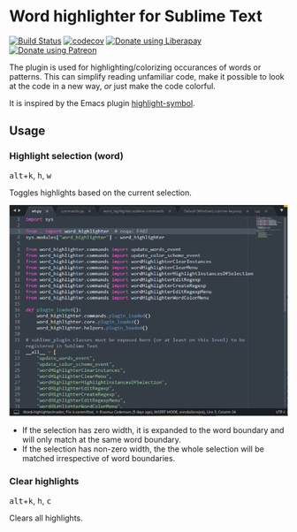 # Word highlighter for Sublime Text
[![Build Status](https://travis-ci.org/emanuelen5/Word-highlighter.svg?branch=master)](https://travis-ci.org/emanuelen5/Word-highlighter)
[![codecov](https://codecov.io/gh/emanuelen5/Word-highlighter/branch/master/graph/badge.svg)](https://codecov.io/gh/emanuelen5/Word-highlighter)
<a href="https://liberapay.com/emaus/donate"><img height=30px alt="Donate using Liberapay" src="https://liberapay.com/assets/widgets/donate.svg"></a>
<a href="https://www.patreon.com/user?u=16251281"><img height=30px alt="Donate using Patreon" src="https://c5.patreon.com/external/logo/become_a_patron_button.png"></a>

The plugin is used for highlighting/colorizing occurances of words or patterns. This can simplify reading unfamiliar code, make it possible to look at the code in a new way, *or* just make the code colorful.

It is inspired by the Emacs plugin [highlight-symbol](http://nschum.de/src/emacs/highlight-symbol/).

## Usage
### Highlight selection (word)
<kbd>alt</kbd>+<kbd>k</kbd>, <kbd>h</kbd>, <kbd>w</kbd>

Toggles highlights based on the current selection.

![Recording of using the highlight selection command](doc/highlight_selection.gif)

* If the selection has zero width, it is expanded to the word boundary and will only match at the same word boundary.
* If the selection has non-zero width, the the whole selection will be matched irrespective of word boundaries.

### Clear highlights
<kbd>alt</kbd>+<kbd>k</kbd>, <kbd>h</kbd>, <kbd>c</kbd>

Clears all highlights.
